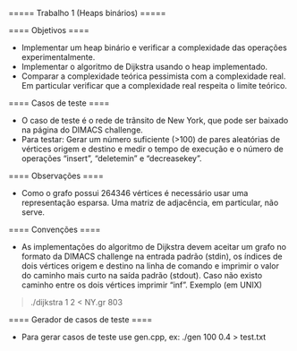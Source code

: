 ===== Trabalho 1 (Heaps binários) =====

==== Objetivos ====

  * Implementar um heap binário e verificar a complexidade das operações experimentalmente.
  * Implementar o algoritmo de Dijkstra usando o heap implementado.
  * Comparar a complexidade teórica pessimista com a complexidade real. Em particular verificar que a complexidade real respeita o limite teórico.

==== Casos de teste ====

  * O caso de teste é o rede de trânsito de New York, que pode ser baixado na página do DIMACS challenge.
  * Para testar: Gerar um número suficiente (>100) de pares aleatórias de vértices origem e destino e medir o tempo de execução e o número de operações “insert”, “deletemin” e “decreasekey”.

==== Observações ====

  * Como o grafo possui 264346 vértices é necessário usar uma representação esparsa. Uma matriz de adjacência, em particular, não serve.

==== Convenções ====

  * As implementações do algoritmo de Dijkstra devem aceitar um grafo no formato da DIMACS challenge na entrada padrão (stdin), os índices de dois vértices origem e destino na linha de comando e imprimir o valor do caminho mais curto na saída padrão (stdout). Caso não existo caminho entre os dois vértices imprimir “inf”. Exemplo (em UNIX)

  > ./dijkstra 1 2 < NY.gr
  803

==== Gerador de casos de teste ====

  * Para gerar casos de teste use gen.cpp, ex:
    ./gen 100 0.4 > test.txt 

